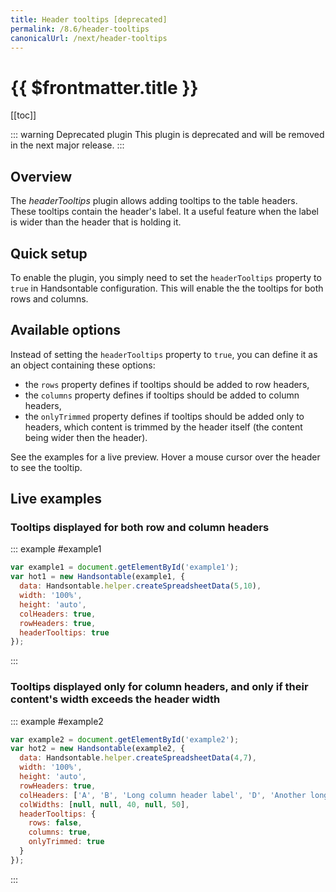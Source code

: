```yaml
---
title: Header tooltips [deprecated]
permalink: /8.6/header-tooltips
canonicalUrl: /next/header-tooltips
---
```


# {{ $frontmatter.title }}

[[toc]]

::: warning Deprecated plugin
This plugin is deprecated and will be removed in the next major release.
:::

## Overview

The _headerTooltips_ plugin allows adding tooltips to the table headers. These tooltips contain the header's label. It a useful feature when the label is wider than the header that is holding it.

## Quick setup

To enable the plugin, you simply need to set the `headerTooltips` property to `true` in Handsontable configuration. This will enable the the tooltips for both rows and columns.

## Available options

Instead of setting the `headerTooltips` property to `true`, you can define it as an object containing these options:

* the `rows` property defines if tooltips should be added to row headers,
* the `columns` property defines if tooltips should be added to column headers,
* the `onlyTrimmed` property defines if tooltips should be added only to headers, which content is trimmed by the header itself (the content being wider then the header).

See the examples for a live preview. Hover a mouse cursor over the header to see the tooltip.

## Live examples

### Tooltips displayed for both row and column headers

::: example #example1
```js
var example1 = document.getElementById('example1');
var hot1 = new Handsontable(example1, {
  data: Handsontable.helper.createSpreadsheetData(5,10),
  width: '100%',
  height: 'auto',
  colHeaders: true,
  rowHeaders: true,
  headerTooltips: true
});
```
:::

### Tooltips displayed only for column headers, and only if their content's width exceeds the header width

::: example #example2
```js
var example2 = document.getElementById('example2');
var hot2 = new Handsontable(example2, {
  data: Handsontable.helper.createSpreadsheetData(4,7),
  width: '100%',
  height: 'auto',
  rowHeaders: true,
  colHeaders: ['A', 'B', 'Long column header label', 'D', 'Another long label', 'E', 'F'],
  colWidths: [null, null, 40, null, 50],
  headerTooltips: {
    rows: false,
    columns: true,
    onlyTrimmed: true
  }
});
```
:::
